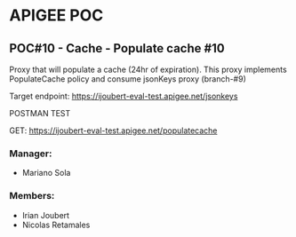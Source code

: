 # APIGEE POC
## POC#10 - Cache - Populate cache #10

Proxy that will populate a cache (24hr of expiration).
This proxy implements PopulateCache policy and consume jsonKeys proxy (branch-#9)

Target endpoint: https://ijoubert-eval-test.apigee.net/jsonkeys

POSTMAN TEST

GET: https://ijoubert-eval-test.apigee.net/populatecache


### Manager:
* Mariano Sola
### Members:
* Irian Joubert
* Nicolas Retamales